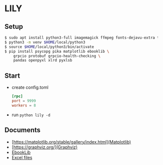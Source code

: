 # LILY

## Setup

```bash
$ sudo apt install python3-full imagemagick ffmpeg fonts-dejavu-extra texlive-full
$ python3 -m venv $HOME/local/python3
$ source $HOME/local/python3/bin/activate
$ pip install psycopg pika matplotlib ebooklib \
    grpcio protobuf grpcio-health-checking \
    pandas openpyxl xlrd pyxlsb
```

## Start

- create config.toml

  ```toml
  [rpc]
  port = 9999
  workers = 8
  ```

- run `python lily -d`

## Documents

- [https://matplotlib.org/stable/gallery/index.html](Matplotlib)
- [https://graphviz.org/](Graphviz)
- [EbookLib](https://github.com/aerkalov/ebooklib)
- [Excel files](https://pandas.pydata.org/docs/user_guide/io.html#excel-files)
